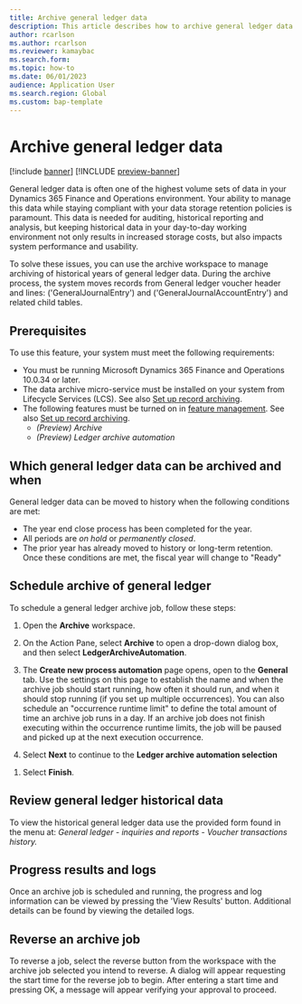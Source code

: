 ```yaml
---
title: Archive general ledger data
description: This article describes how to archive general ledger data to help improve database performance while keeping the records available for historical reporting, auditing, machine learning, legal claims, and other purposes.
author: rcarlson
ms.author: rcarlson
ms.reviewer: kamaybac
ms.search.form: 
ms.topic: how-to
ms.date: 06/01/2023
audience: Application User
ms.search.region: Global
ms.custom: bap-template
---
```


# Archive general ledger data

[!include [banner](../includes/banner.md)]
[!INCLUDE [preview-banner](../includes/preview-banner.md)]

<!--KFM: Preview until 10.0.34 GA -->
<!--KFM: Add form codes to metadata -->

General ledger data is often one of the highest volume sets of data in your Dynamics 365 Finance and Operations environment. Your ability to manage this data while staying compliant with your data storage retention policies is paramount. This data is needed for auditing, historical reporting and analysis, but keeping historical data in your day-to-day working environment not only results in increased storage costs, but also impacts system performance and usability.

To solve these issues, you can use the archive workspace to manage archiving of historical years of general ledger data. During the archive process, the system moves records from General ledger voucher header and lines: ('GeneralJournalEntry') and ('GeneralJournalAccountEntry') and related child tables.

## Prerequisites

To use this feature, your system must meet the following requirements:

- You must be running Microsoft Dynamics 365 Finance and Operations 10.0.34 or later.
- The data archive micro-service must be installed on your system from Lifecycle Services (LCS). See also [Set up record archiving](archive-setup.md).
- The following features must be turned on in [feature management](../../fin-ops/get-started/feature-management/feature-management-overview.md). See also [Set up record archiving](archive-setup.md).
    - *(Preview) Archive*
    - *(Preview) Ledger archive automation*

## <a name="archival-requirements"></a>Which general ledger data can be archived and when 

General ledger data can be moved to history when the following conditions are met:

- The year end close process has been completed for the year.
- All periods are *on hold* or *permanently closed*.
- The prior year has already moved to history or long-term retention.
Once these conditions are met, the fiscal year will change to "Ready" 

## Schedule archive of general ledger

To schedule a general ledger archive job, follow these steps:

1. Open the **Archive** workspace.
1. On the Action Pane, select **Archive** to open a drop-down dialog box, and then select **LedgerArchiveAutomation**.
1. The **Create new process automation** page opens, open to the **General** tab. Use the settings on this page to establish the name and when the archive job should start running, how often it should run, and when it should stop running (if you set up multiple occurrences).  You can also schedule an "occurrence runtime limit" to define the total amount of time an archive job runs in a day. If an archive job does not finish executing within the occurrence runtime limits, the job will be paused and picked up at the next execution occurrence.

1. Select **Next** to continue to the **Ledger archive automation selection**

<!-- [!NOTE] Only fiscal years that are in the *Ready* state are shown in this list. -->
<!-- KFM: Shouldn't we add this to the archival requirements section? RCC the status of Ready will only happen when the req are met, so I'll change the above.  -->

1. Select **Finish**.

## Review general ledger historical data

To view the historical general ledger data use the provided form found in the menu at:
*General ledger - inquiries and reports - Voucher transactions history.*

## Progress results and logs

Once an archive job is scheduled and running, the progress and log information can be viewed by pressing the 'View Results' button. Additional details can be found by viewing the detailed logs.  

## Reverse an archive job

To reverse a job, select the reverse button from the workspace with the archive job selected you intend to reverse. A dialog will appear requesting the start time for the reverse job to begin. After entering a start time and pressing OK, a message will appear verifying your approval to proceed.

<!-- KFM: We should not speculate about future functionality in documentation. Recommend removing this section.  RCC Noted, left commented out for next release. 
## Dataverse long term retention

Future releases will enable the movement of data from Finance and Operations history tables to Dataverse long term retention. This moves data from the existing database to a Microsoft managed data lake storage location, completely removing this data from your Finance and Operations database.

-->
